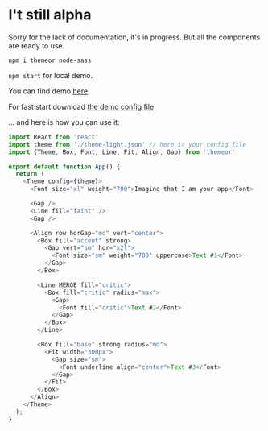 # I't still alpha

Sorry for the lack of documentation, it's in progress.
But all the components are ready to use.

`npm i themeor node-sass`

`npm start` for local demo.

You can find demo [here](https://github.com/opium-pro/themeor/tree/master/src/intro)

For fast start download [the demo config file](https://github.com/opium-pro/themeor/blob/master/src/intro/theme/theme-light.json)

... and here is how you can use it:

```javascript
import React from 'react'
import theme from './theme-light.json' // here is your config file
import {Theme, Box, Font, Line, Fit, Align, Gap} from 'themeor'

export default function App() {
  return (
    <Theme config={theme}>
      <Font size="xl" weight="700">Imagine that I am your app</Font>

      <Gap />
      <Line fill="faint" />
      <Gap />

      <Align row horGap="md" vert="center">
        <Box fill="accent" strong>
          <Gap vert="sm" hor="x2l">
            <Font size="sm" weight="700" uppercase>Text #1</Font>
          </Gap>
        </Box>

        <Line MERGE fill="critic">
          <Box fill="critic" radius="max">
            <Gap>
              <Font fill="critic">Text #2</Font>
            </Gap>
          </Box>
        </Line>

        <Box fill="base" strong radius="md">
          <Fit width="300px">
            <Gap size="sm">
              <Font underline align="center">Text #3</Font>
            </Gap>
          </Fit>
        </Box>
      </Align>
    </Theme>
  );
}
```